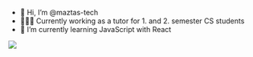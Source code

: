 - 👋 Hi, I’m @maztas-tech
- 🧑🏻‍💼 Currently working as a tutor for 1. and 2. semester CS students
- 🌱 I’m currently learning JavaScript with React

<!---
maztas-tech/maztas-tech is a ✨ special ✨ repository because its `README.md` (this file) appears on your GitHub profile.
You can click the Preview link to take a look at your changes.
--->
![](https://komarev.com/ghpvc/?username=maztas-tech&color=brightgreen&style=plastic)
